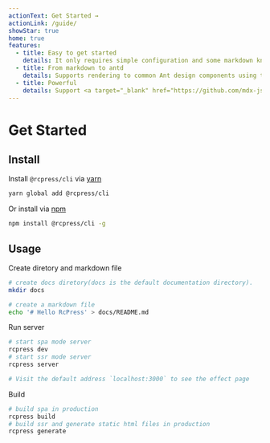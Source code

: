 ```yaml
---
actionText: Get Started →
actionLink: /guide/
showStar: true
home: true
features:
  - title: Easy to get started
    details: It only requires simple configuration and some markdown knowledge to get started quickly, users who are familiar with <a href="https://rcpress.vuejs.org/">Vuepress </a> are more comfortable to use
  - title: From markdown to antd
    details: Supports rendering to common Ant design components using the markdown syntax, such as <a href="guide/markdown#prompt-box">Alert</a>
  - title: Powerful
    details: Support <a target="_blank" href="https://github.com/mdx-js/mdx">mdx</a> to support <a href="guide/theme#custom-layout">custom layout</a> (eg custom site header, bottom, homepage, etc.)
---
```


# Get Started

## Install

Install `@rcpress/cli` via [yarn](https://yarnpkg.com)

```bash
yarn global add @rcpress/cli
```

Or install via [npm](https://docs.npmjs.com/cli/install.html)

```bash
npm install @rcpress/cli -g
```

## Usage

Create diretory and markdown file

```bash
# create docs diretory(docs is the default documentation directory).
mkdir docs

# create a markdown file
echo '# Hello RcPress' > docs/README.md

```

Run server

```bash
# start spa mode server
rcpress dev
# start ssr mode server
rcpress server

# Visit the default address `localhost:3000` to see the effect page
```

Build

```bash
# build spa in production
rcpress build
# build ssr and generate static html files in production
rcpress generate
```

